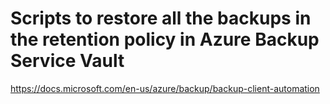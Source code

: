 # Scripts to restore all the backups in the retention policy in Azure Backup Service Vault

https://docs.microsoft.com/en-us/azure/backup/backup-client-automation